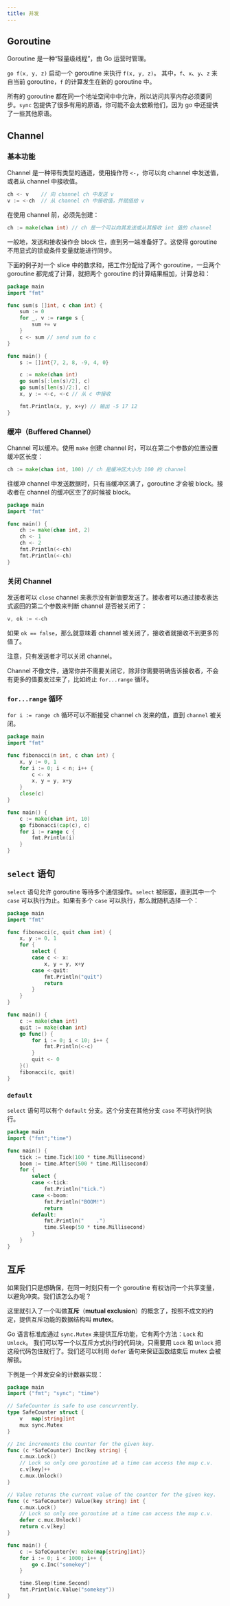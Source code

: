 ```yaml
---
title: 并发
---
```


## Goroutine

Goroutine 是一种“轻量级线程”，由 Go 运营时管理。

`go f(x, y, z)` 启动一个 goroutine 来执行 `f(x, y, z)`。
其中，`f`、`x`、`y`、`z` 来自当前 goroutine，`f` 的计算发生在新的 goroutine 中。

所有的 goroutine 都在同一个地址空间中中允许，所以访问共享内存必须要同步。`sync`
包提供了很多有用的原语，你可能不会太依赖他们，因为 go 中还提供了一些其他原语。

## Channel

### 基本功能

Channel 是一种带有类型的通道，使用操作符 `<-`，你可以向 channel 中发送值，或者从 channel 中接收值。

```go
ch <- v    // 向 channel ch 中发送 v
v := <-ch  // 从 channel ch 中接收值，并赋值给 v
```

在使用 channel 前，必须先创建：

```go
ch := make(chan int) // ch 是一个可以向其发送或从其接收 int 值的 channel
```

一般地，发送和接收操作会 block 住，直到另一端准备好了。这使得 goroutine 不用显式的锁或条件变量就能进行同步。

下面的例子对一个 slice 中的数求和，把工作分配给了两个 goroutine，一旦两个 goroutine 都完成了计算，就把两个
goroutine 的计算结果相加，计算总和：

```go
package main
import "fmt"

func sum(s []int, c chan int) {
	sum := 0
	for _, v := range s {
		sum += v
	}
	c <- sum // send sum to c
}

func main() {
	s := []int{7, 2, 8, -9, 4, 0}

	c := make(chan int)
	go sum(s[:len(s)/2], c)
	go sum(s[len(s)/2:], c)
	x, y := <-c, <-c // 从 c 中接收

	fmt.Println(x, y, x+y) // 输出 -5 17 12
}
```

### 缓冲（Buffered Channel）

Channel 可以缓冲。使用 `make` 创建 channel 时，可以在第二个参数的位置设置缓冲区长度：

```go
ch := make(chan int, 100) // ch 是缓冲区大小为 100 的 channel
```

往缓冲 channel 中发送数据时，只有当缓冲区满了，goroutine 才会被 block。接收者在
channel 的缓冲区空了的时候被 block。

```go
package main
import "fmt"

func main() {
	ch := make(chan int, 2)
	ch <- 1
	ch <- 2
	fmt.Println(<-ch)
	fmt.Println(<-ch)
}
```

### 关闭 Channel

发送者可以 `close` channel 来表示没有新值要发送了。接收者可以通过接收表达式返回的第二个参数来判断
channel 是否被关闭了：

```go
v, ok := <-ch
```

如果 `ok == false`，那么就意味着 channel 被关闭了，接收者就接收不到更多的值了。

注意，只有发送者才可以关闭 channel。

Channel 不像文件，通常你并不需要关闭它，除非你需要明确告诉接收者，不会有更多的值要发过来了，比如终止 `for...range` 循环。

### `for...range` 循环

`for i := range ch` 循环可以不断接受 channel `ch` 发来的值，直到 `channel` 被关闭。

```go
package main
import "fmt"

func fibonacci(n int, c chan int) {
	x, y := 0, 1
	for i := 0; i < n; i++ {
		c <- x
		x, y = y, x+y
	}
	close(c)
}

func main() {
	c := make(chan int, 10)
	go fibonacci(cap(c), c)
	for i := range c {
		fmt.Println(i)
	}
}

```

## `select` 语句

`select` 语句允许 goroutine 等待多个通信操作。`select` 被阻塞，直到其中一个 `case` 可以执行为止。如果有多个
`case` 可以执行，那么就随机选择一个：

```go
package main
import "fmt"

func fibonacci(c, quit chan int) {
	x, y := 0, 1
	for {
		select {
		case c <- x:
			x, y = y, x+y
		case <-quit:
			fmt.Println("quit")
			return
		}
	}
}

func main() {
	c := make(chan int)
	quit := make(chan int)
	go func() {
		for i := 0; i < 10; i++ {
			fmt.Println(<-c)
		}
		quit <- 0
	}()
	fibonacci(c, quit)
}
```

### `default`

`select` 语句可以有个 `default` 分支。这个分支在其他分支 `case` 不可执行时执行。

```go
package main
import ("fmt";"time")

func main() {
	tick := time.Tick(100 * time.Millisecond)
	boom := time.After(500 * time.Millisecond)
	for {
		select {
		case <-tick:
			fmt.Println("tick.")
		case <-boom:
			fmt.Println("BOOM!")
			return
		default:
			fmt.Println("    .")
			time.Sleep(50 * time.Millisecond)
		}
	}
}

```

## 互斥

如果我们只是想确保，在同一时刻只有一个 goroutine 有权访问一个共享变量，以避免冲突。我们该怎么办呢？

这里就引入了一个叫做**互斥**（__mutual exclusion__）的概念了，按照不成文的约定，提供互斥功能的数据结构叫 __mutex__。

Go 语言标准库通过 `sync.Mutex` 来提供互斥功能，它有两个方法：`Lock` 和 `Unlock`。
我们可以写一个以互斥方式执行的代码块，只需要用 `Lock` 和 `Unlock` 把这段代码包住就行了。我们还可以利用
`defer` 语句来保证函数结束后 mutex 会被解锁。

下例是一个并发安全的计数器实现：

```go
package main
import ("fmt"; "sync"; "time")

// SafeCounter is safe to use concurrently.
type SafeCounter struct {
	v   map[string]int
	mux sync.Mutex
}

// Inc increments the counter for the given key.
func (c *SafeCounter) Inc(key string) {
	c.mux.Lock()
	// Lock so only one goroutine at a time can access the map c.v.
	c.v[key]++
	c.mux.Unlock()
}

// Value returns the current value of the counter for the given key.
func (c *SafeCounter) Value(key string) int {
	c.mux.Lock()
	// Lock so only one goroutine at a time can access the map c.v.
	defer c.mux.Unlock()
	return c.v[key]
}

func main() {
	c := SafeCounter{v: make(map[string]int)}
	for i := 0; i < 1000; i++ {
		go c.Inc("somekey")
	}

	time.Sleep(time.Second)
	fmt.Println(c.Value("somekey"))
}
```